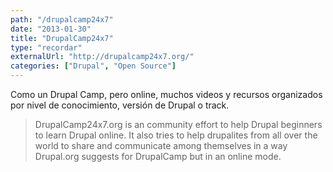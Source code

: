 ```yaml
---
path: "/drupalcamp24x7"
date: "2013-01-30"
title: "DrupalCamp24x7"
type: "recordar"
externalUrl: "http://drupalcamp24x7.org/"
categories: ["Drupal", "Open Source"]
---
```


Como un Drupal Camp, pero online, muchos videos y recursos organizados por nivel de conocimiento, versión de Drupal o track.

> DrupalCamp24x7.org is an community effort to help Drupal beginners to learn Drupal online. It also tries to help drupalites from all over the world to share and communicate among themselves in a way Drupal.org suggests for DrupalCamp but in an online mode.